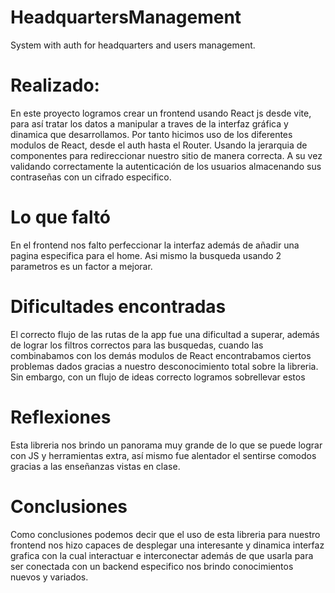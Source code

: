 # HeadquartersManagement
System with auth for headquarters and users management.



# Realizado:
En este proyecto logramos crear un frontend usando React js desde vite, para así tratar los datos a manipular a traves de la interfaz gráfica y dinamica que desarrollamos.
Por tanto hicimos uso de los diferentes modulos de React, desde el auth hasta el Router. Usando la jerarquia de componentes para redireccionar nuestro sitio de manera correcta.
A su vez validando correctamente la autenticación de los usuarios almacenando sus contraseñas con un cifrado especifico.

# Lo que faltó 
En el frontend nos falto perfeccionar la interfaz además de añadir una pagina especifica para el home. 
Asi mismo la busqueda usando 2 parametros es un factor a mejorar.

# Dificultades encontradas 
El correcto flujo de las rutas de la app fue una dificultad a superar, además de lograr los filtros correctos para las busquedas, cuando las combinabamos con los demás modulos de React encontrabamos ciertos problemas dados gracias a nuestro desconocimiento total sobre la libreria.
Sin embargo, con un flujo de ideas correcto logramos sobrellevar estos 
# Reflexiones
Esta libreria nos brindo un panorama muy grande de lo que se puede lograr con JS y herramientas extra, así mismo fue alentador el sentirse comodos gracias a las enseñanzas vistas en clase. 
# Conclusiones
Como conclusiones podemos decir que el uso de esta libreria para nuestro frontend nos hizo capaces de desplegar una interesante y dinamica interfaz grafica con la cual interactuar e interconectar
además de que usarla para ser conectada con un backend especifico nos brindo conocimientos nuevos y variados.
